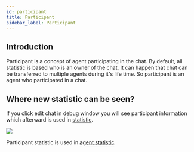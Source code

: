 ```yaml
---
id: participant
title: Participant
sidebar_label: Participant
---
```


## Introduction

Participant is a concept of agent participating in the chat. By default, all statistic is based who is an owner of the chat. It can happen that chat can be transferred to multiple agents during it's life time. So participant is an agent who participated in a chat.

## Where new statistic can be seen?

If you click edit chat in debug window you will see participant information which afterward is used in [statistic](chat/statistic.mdx#number-of-chats-by-user-participant).

![](/img/chat/participant.png)

Participant statistic is used in [agent statistic](chat/statistic.mdx#agents-statistic)